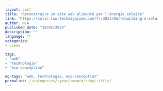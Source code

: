 ```yaml
---
layout: post
title: "Reconstruire un site web alimenté par l'énergie solaire"
link: "https://solar.low-techmagazine.com/fr/2023/06/rebuilding-a-solar-powered-website"
author: N/A
published_date: "19/05/2024"
description: ""
language: fr
categories:
- Liens

tags:
- "web"
- "technologie"
- "éco-conception"

og-tags: "web, technologie, éco-conception"
permalink: /:categories/:year/:month/:day/:title/
---
```

